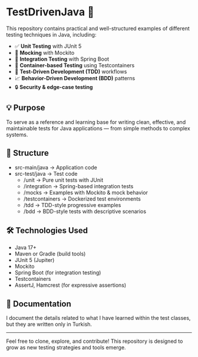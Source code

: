 # TestDrivenJava 🧪

This repository contains practical and well-structured examples of different testing techniques in Java, including:

- ✅ **Unit Testing** with JUnit 5
- 🔁 **Mocking** with Mockito
- 🔗 **Integration Testing** with Spring Boot
- 🐳 **Container-based Testing** using Testcontainers
- 🚦 **Test-Driven Development (TDD)** workflows
- 📈 **Behavior-Driven Development (BDD)** patterns
- 🔒 **Security & edge-case testing**

## 💡 Purpose

To serve as a reference and learning base for writing clean, effective, and maintainable tests for Java applications — from simple methods to complex systems.

## 📁 Structure
- src-main/java → Application code
- src-test/java → Test code
    - /unit → Pure unit tests with JUnit
    - /integration → Spring-based integration tests
    - /mocks → Examples with Mockito & mock behavior
    - /testcontainers → Dockerized test environments
    - /tdd → TDD-style progressive examples
    - /bdd → BDD-style tests with descriptive scenarios

## 🛠️ Technologies Used

- Java 17+
- Maven or Gradle (build tools)
- JUnit 5 (Jupiter)
- Mockito
- Spring Boot (for integration testing)
- Testcontainers
- AssertJ, Hamcrest (for expressive assertions)

## 📖 Documentation
I document the details related to what I have learned within the test classes, but they are written only in Turkish.

---

Feel free to clone, explore, and contribute! This repository is designed to grow as new testing strategies and tools emerge.
